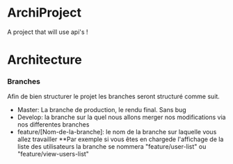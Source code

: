 # ArchiProject

A project that will use api's !

# Architecture

### Branches

Afin de bien structurer le projet les branches seront structuré comme suit.

* Master: La branche de production, le rendu final. Sans bug
* Develop: la branche sur la quel nous allons merger nos modifications via nos differentes branches
* feature/[Nom-de-la-branche]: le nom de la branche sur laquelle vous allez travailler 
**Par exemple si vous êtes en chargede l'affichage de la liste des utilisateurs la branche se nommera "feature/user-list" ou "feature/view-users-list"
